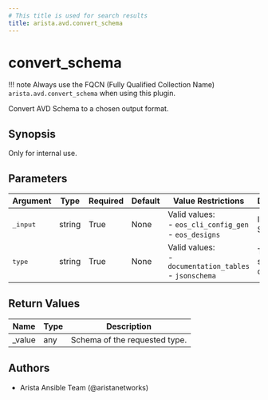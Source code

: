 ```yaml
---
# This title is used for search results
title: arista.avd.convert_schema
---
```

<!--
  ~ Copyright (c) 2023-2024 Arista Networks, Inc.
  ~ Use of this source code is governed by the Apache License 2.0
  ~ that can be found in the LICENSE file.
  -->

# convert_schema

!!! note
    Always use the FQCN (Fully Qualified Collection Name) `arista.avd.convert_schema` when using this plugin.

Convert AVD Schema to a chosen output format.

## Synopsis

Only for internal use.

## Parameters

| Argument | Type | Required | Default | Value Restrictions | Description |
| -------- | ---- | -------- | ------- | ------------------ | ----------- |
| <samp>_input</samp> | string | True | None | Valid values:<br>- <code>eos_cli_config_gen</code><br>- <code>eos_designs</code> | ID of AVD Schema. |
| <samp>type</samp> | string | True | None | Valid values:<br>- <code>documentation_tables</code><br>- <code>jsonschema</code> | Type of schema to convert to. |

## Return Values

| Name | Type | Description |
| ---- | ---- | ----------- |
| _value | any | Schema of the requested type. |

## Authors

- Arista Ansible Team (@aristanetworks)
